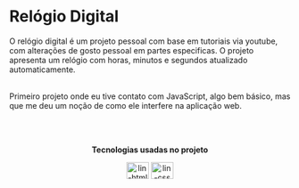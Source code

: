<!DOCTYPE html>
<html>

<body>
    <h1>Relógio Digital</h1>

<p>O relógio digital é um projeto pessoal com base em tutoriais via youtube, com alterações de gosto pessoal em partes especificas. O projeto apresenta um relógio com horas, minutos e segundos atualizado automaticamente.
        <br><br>
    <p>Primeiro projeto onde eu tive contato com JavaScript, algo bem básico, mas que me deu um noção de como ele interfere na aplicação web.</p>
        <br><br>

<div align="center" style="desplay: inline_block">
        <p><strong>Tecnologias usadas no projeto</strong></p>

<img src="https://cdn.jsdelivr.net/gh/devicons/devicon@latest/icons/html5/html5-original.svg" alt="lin-html" height="30" width="40"/>

<img src="https://cdn.jsdelivr.net/gh/devicons/devicon@latest/icons/css3/css3-original.svg" alt="lin-css" height="30" width="40"/>
    </div>
</body>
</html>
